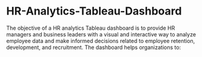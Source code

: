 # HR-Analytics-Tableau-Dashboard
The objective of a HR analytics Tableau dashboard is to provide HR managers and business leaders with a visual and interactive way to analyze employee data and make informed decisions related to employee retention, development, and recruitment. The dashboard helps organizations to:
